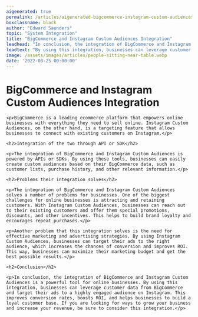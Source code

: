 ```yaml
---
aigenerated: true
permalink: /articles/aigenerated-bigcommerce-instagram-custom-audiences
boxclassname: black
author: "Edward Saunders"
topic: "System Integration"
title: "BigCommerce and Instagram Custom Audiences Integration"
leadhead: "In conclusion, the integration of BigCommerce and Instagram Custom Audiences is a powerful tool for online businesses"
leadtext: "By using this integration, businesses can leverage customer data from BigCommerce and target their ads to a highly engaged audience on Instagram. This improves conversion rates, boosts ROI, and helps businesses to build a loyal customer base. If you are looking for ways to grow your business and increase your revenue, be sure to consider this integration."
image: /assets/images/articles/people-sitting-near-table.webp
date: '2022-08-25 00:00:00'
---
```

<div class="arttext">    <h1>BigCommerce and Instagram Custom Audiences Integration</h1>
    
    <p>BigCommerce is a leading ecommerce platform that empowers online businesses with everything they need to sell online. Instagram Custom Audiences, on the other hand, is a targeting feature that allows businesses to connect with existing customers on Instagram.</p>
    
    <h2>Integration of the two through API or SDK</h2>
    
    <p>The integration of BigCommerce and Instagram Custom Audiences is powered by APIs or SDKs. By using these tools, businesses can easily create custom audiences based on their BigCommerce data, such as customer lists, purchase history, and other relevant information.</p>
    
    <h2>Problems their integration solves</h2>
    
    <p>The integration of BigCommerce and Instagram Custom Audiences solves a number of problems for businesses. One of the biggest challenges for online businesses is attracting and retaining customers. With Instagram Custom Audiences, businesses can reach out to their existing customers and offer them special promotions, discounts, and other incentives. This helps to build brand loyalty and encourages repeat purchases.</p>
    
    <p>Another problem that this integration solves is the need for effective marketing and advertising strategies. By using Instagram Custom Audiences, businesses can target their ads to the right audience, which increases the chances of conversion and improves ROI. This way, businesses can maximize their marketing budget and get the best possible results.</p>
    
    <h2>Conclusion</h2>
    
    <p>In conclusion, the integration of BigCommerce and Instagram Custom Audiences is a powerful tool for online businesses. By using this integration, businesses can leverage customer data from BigCommerce and target their ads to a highly engaged audience on Instagram. This improves conversion rates, boosts ROI, and helps businesses to build a loyal customer base. If you are looking for ways to grow your business and increase your revenue, be sure to consider this integration.</p>
</div>